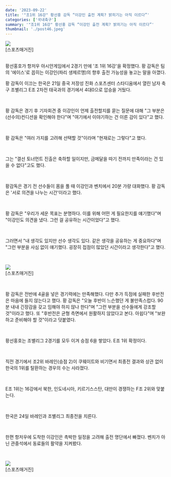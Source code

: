 ```yaml
---
date: '2023-09-22'
title: '"조1위 16강" 황선홍 감독 “이강인 출전 계획? 밝히기는 아직 이르다”'
categories: ['국내축구']
summary: '"조1위 16강" 황선홍 감독 “이강인 출전 계획? 밝히기는 아직 이르다”'
thumbnail: './post46.jpeg'
---
```


![](https://imgnews.pstatic.net/image/016/2023/09/22/20230922000071_0_20230922085806198.jpg?type=w647)<br /> \[스포츠매거진]

<br />
황선홍호가 항저우 아시안게임에서 2경기 만에 '조 1위 16강'을 확정했다. 황 감독은 팀의 '에이스'로 꼽히는 이강인(파리 생제르맹)의 향후 출전 가능성을 놓고는 말을 아꼈다.

<br />

황 감독이 이끄는 한국은 21일 중국 저장성 진화 스포츠센터 스타디움에서 열린 남자 축구 조별리그 E조 2차전 태국과의 경기에서 4대0으로 압승을 거뒀다.

<br />

황 감독은 경기 후 기자회견 중 이강인이 언제 출전할지를 묻는 질문에 대해 "그 부분은 (선수의)컨디션을 확인해야 한다"며 "여기에서 이야기하는 건 이른 감이 있다"고 했다.

<br />

황 감독은 "여러 가지를 고려해 선택할 것"이라며 "현재로는 그렇다"고 했다.

<br />

그는 "결선 토너먼트 진출은 축하할 일이지만, 금메달을 따기 전까지 만족이라는 건 있을 수 없다"고도 했다.

<br />

황감독은 경기 전 선수들이 몸을 풀 때 이강인과 벤치에서 20분 가량 대화했다. 황 감독은 '서로 의견을 나누는 시간'이라고 했다.

<br />

황 감독은 "우리가 세운 목표는 분명하다. 이를 위해 어떤 게 필요한지를 얘기했다"며 "이강인도 의견을 냈다. 그런 걸 공유하는 시간이었다"고 했다.

<br />

그러면서 "내 생각도 있지만 선수 생각도 있다. 같은 생각을 공유하는 게 중요하다"며 "그런 부분을 사심 없이 얘기했다. 굉장히 접점이 많았던 시간이라고 생각한다"고 했다.

<br />

![](https://imgnews.pstatic.net/image/016/2023/09/22/20230922000072_0_20230922085806205.jpg?type=w647)<br /> \[스포츠매거진]

<br />

황 감독은 전반에 4골을 넣은 경기력에는 만족해했다. 다만 추가 득점에 실패한 후반전은 마음에 들지 않는다고 했다. 황 감독은 "오늘 후반이 느슨했던 게 불만족스럽다. 90분 내내 긴장감을 갖고 임해야 하지 않나 한다"며 "그런 부분을 선수들에게 강조할 것"이라고 했다. 또 "후반전은 균형 측면에서 원활하지 않았다고 본다. 아쉽다"며 "보완하고 준비해야 할 것"이라고 덧붙였다.

<br />

황선홍호는 조별리그 2경기를 모두 이겨 승점 6을 쌓았다. E조 1위 확정이다.

<br />

직전 경기에서 조2위 바레인(승점 2)이 쿠웨이트와 비기면서 최종전 결과와 상관 없이 한국의 1위를 탈환하는 경우의 수는 사라졌다.

<br />

E조 1위는 16강에서 북한, 인도네시아, 키르기스스탄, 대만이 경쟁하는 F조 2위와 맞붙는다.

<br />

한국은 24일 바레인과 조별리그 최종전을 치른다.

<br />

한편 항저우에 도착한 이강인은 촉박한 일정을 고려해 출전 명단에서 빠졌다. 벤치가 아닌 관중석에서 동료들의 활약을 지켜봤다.

<br />

![](https://imgnews.pstatic.net/image/016/2023/09/22/20230922000073_0_20230922085806212.jpg?type=w647)<br /> \[스포츠매거진]
